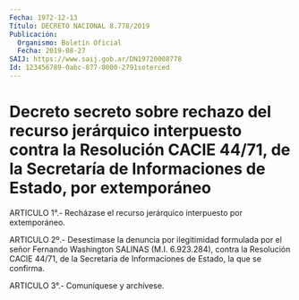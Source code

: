 ```yaml
---
Fecha: 1972-12-13
Título: DECRETO NACIONAL 8.778/2019
Publicación:
  Organismo: Boletín Oficial
  Fecha: 2019-08-27
SAIJ: https://www.saij.gob.ar/DN19720008778
Id: 123456789-0abc-877-8000-2791soterced
---
```

# Decreto secreto sobre rechazo del recurso jerárquico interpuesto contra la Resolución CACIE 44/71, de la Secretaría de Informaciones de Estado, por extemporáneo

<a id="1"></a>
ARTICULO 1°.- Recházase el recurso jerárquico interpuesto por extemporáneo.

<a id="2"></a>
ARTICULO 2º.- Desestimase la denuncia por ilegitimidad formulada por el señor Fernando Washington SALINAS (M.I. 6.923.284), contra la Resolución CACIE 44/71, de la Secretaría de Informaciones de Estado, la que se confirma.

<a id="3"></a>
ARTICULO 3°.- Comuníquese y archívese.